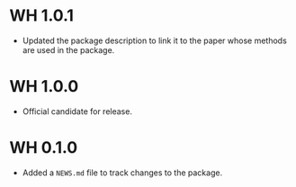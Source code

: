 # WH 1.0.1

* Updated the package description to link it to the paper whose methods are used in the package.

# WH 1.0.0

* Official candidate for release.

# WH 0.1.0

* Added a `NEWS.md` file to track changes to the package.

